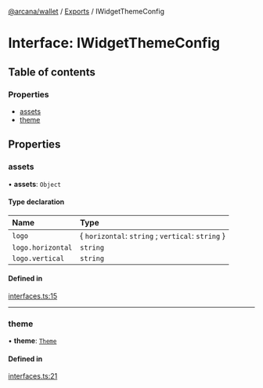 [@arcana/wallet](../README.md) / [Exports](../modules.md) / IWidgetThemeConfig

# Interface: IWidgetThemeConfig

## Table of contents

### Properties

- [assets](IWidgetThemeConfig.md#assets)
- [theme](IWidgetThemeConfig.md#theme)

## Properties

### assets

• **assets**: `Object`

#### Type declaration

| Name              | Type                                              |
| :---------------- | :------------------------------------------------ |
| `logo`            | { `horizontal`: `string` ; `vertical`: `string` } |
| `logo.horizontal` | `string`                                          |
| `logo.vertical`   | `string`                                          |

#### Defined in

[interfaces.ts:15](https://github.com/arcana-network/wallet/blob/fc05803/src/interfaces.ts#L15)

---

### theme

• **theme**: [`Theme`](../modules.md#theme)

#### Defined in

[interfaces.ts:21](https://github.com/arcana-network/wallet/blob/fc05803/src/interfaces.ts#L21)
